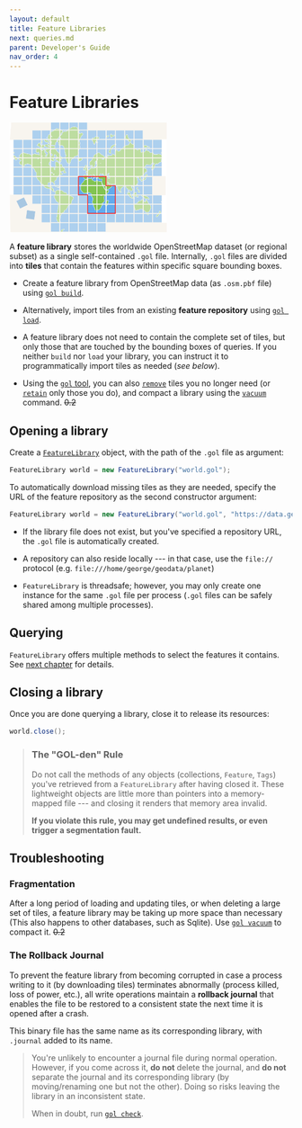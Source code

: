 ```yaml
---
layout: default
title: Feature Libraries
next: queries.md
parent: Developer's Guide
nav_order: 4
---
```

# Feature Libraries

<img class="float" src="/img/tiles4.png" width=280>

A **feature library** stores the worldwide OpenStreetMap dataset (or regional subset) as
a single self-contained `.gol` file. Internally, `.gol` files are divided into **tiles**
that contain the features within specific square bounding boxes.


- Create a feature library from OpenStreetMap data (as `.osm.pbf` file) using [`gol build`](gol/build).

- Alternatively, import tiles from an existing **feature repository** using [`gol load`](gol/load).

- A feature library does not need to contain the complete set of tiles, but only those
  that are touched by the bounding boxes of queries. If you neither `build` nor `load`
  your library, you can instruct it to programmatically import tiles as needed (*see below*).

- Using the [`gol` tool](gol), you can also [`remove`](gol/remove) tiles you no longer need (or [`retain`](gol/retain) only those you do), and compact a library using the [`vacuum`](gol/vacuum) command. ~~0.2~~ 

## Opening a library

Create a [`FeatureLibrary`]({{site.javadoc}}feature/FeatureLibrary.html) object, with the path of the `.gol` file as argument:

```java
FeatureLibrary world = new FeatureLibrary("world.gol");
```

To automatically download missing tiles as they are needed, specify the URL of the
feature repository as the second constructor argument:

```java
FeatureLibrary world = new FeatureLibrary("world.gol", "https://data.geodesk.com/world");
```

- If the library file does not exist, but you've specified a repository URL, the `.gol`
  file is automatically created. 

- A repository can also reside locally --- in that case, use the `file://` protocol (e.g. `file:///home/george/geodata/planet`)

- `FeatureLibrary` is threadsafe; however, you may only create one instance for the same
  `.gol` file per process (`.gol` files can be safely shared among multiple processes).

## Querying

`FeatureLibrary` offers multiple methods to select the features it contains. See [next chapter](queries) for details.

## Closing a library

Once you are done querying a library, close it to release its resources:

```java
world.close();
```

<a name="caution-closed">
<blockquote class="warning" markdown="1">

### The "GOL-den" Rule

Do not call the methods of any objects (collections, `Feature`, `Tags`) you've retrieved from a `FeatureLibrary` after having closed it. These lightweight objects are little more than pointers into a memory-mapped file --- and closing it renders that memory area invalid. 

**If you violate this rule, you may get undefined results, or even trigger a segmentation fault.**

</blockquote>

## Troubleshooting

### Fragmentation

After a long period of loading and updating tiles, or when deleting a large set of tiles, a feature library may be taking up more space than necessary (This also happens to other databases, such as Sqlite). Use [`gol vacuum`](gol/vacuum) to compact it. ~~0.2~~ 

### The Rollback Journal

To prevent the feature library from becoming corrupted in case a process writing to it (by downloading tiles) terminates abnormally (process killed, loss of power, etc.), all write operations maintain a **rollback journal** that enables the file to be restored to a
consistent state the next time it is opened after a crash.

This binary file has the same name as its corresponding library, with `.journal` added to its name.

<blockquote class="warning" markdown="1">

You're unlikely to encounter a journal file during normal operation. However, if you come across it, **do not** delete the journal, and **do not** separate the journal and its corresponding library (by moving/renaming one but not the other). Doing so risks leaving the
library in an inconsistent state.

When in doubt, run [`gol check`](gol/check).


</blockquote>
